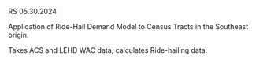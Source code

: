RS 05.30.2024

Application of Ride-Hail Demand Model to Census Tracts in the Southeast origin.

Takes ACS and LEHD WAC data, calculates Ride-hailing data.
